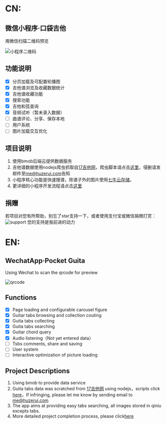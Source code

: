 # CN:
## 微信小程序·口袋吉他
用微信扫描二维码预览

![小程序二维码](https://raw.githubusercontent.com/alex1504/wx-guita_tab/master/assets/qrcode.png)

## 功能说明
- [x] 分页加载及可配置轮播图
- [x] 吉他谱浏览及收藏数据统计
- [x] 吉他谱收藏功能
- [x] 搜索功能
- [x] 吉他和弦查询
- [x] 音频试听（暂未录入数据）
- [ ] 曲谱评论、分享、保存本地
- [ ] 用户系统
- [ ] 图片加载交互优化

## 项目说明
1. 使用bmob后端云提供数据服务
2. 吉他谱数据使用nodejs爬虫抓取自[17吉他网](http://www.17jita.com/)，爬虫脚本请点击[这里](https://github.com/alex1504/guita_tab-scratch)，侵删请发邮件至<a href="mailto:me@huzerui.com">me@huzerui.com</a>告知
3. 小程序核心功能是快速搜谱，除谱子外的图片使用[七牛云存储](https://www.qiniu.com/)。
4. 更详细的小程序开发流程请点击[这里]()

## 捐赠
若项目对您有所帮助，别忘了star支持一下，或者使用支付宝或微信捐赠打赏：
![support](http://qiniu1.huzerui.com/17-11-5/43855555.jpg)
您的支持是我前进的动力


# EN:
## WechatApp·Pocket Guita
Using Wechat to scan the qrcode for preview

![qrcode](https://raw.githubusercontent.com/alex1504/wx-guita_tab/master/assets/qrcode.png)

## Functions
- [x] Page loading and configurable carousel figure
- [x] Guitar tabs browsing and collection couting
- [x] Guita tabs collecting
- [x] Guita tabs  searching
- [x] Guitar chord query
- [x] Audio listening（Not yet entered data）
- [ ] Tsbs comments, share and saving
- [ ] User system 
- [ ] Interactive optimization of picture loading

## Project Descriptions
1. Using bmob to provide data service
2. Guita tabs data was scratched from [17吉他网](http://www.17jita.com/) using nodejs，scripts click [here](https://github.com/alex1504/guita_tab-scratch)，If infringing, please let me know by sending email to <a href="mailto:me@huzerui.com">me@huzerui.com</a>
3. The app aims at providing easy tabs searching, all images stored in qiniu excepts tabs.
4. More detailed project completion process, please click[here]()
